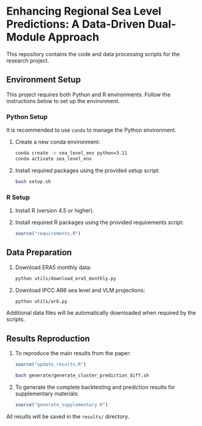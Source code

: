 # Enhancing Regional Sea Level Predictions: A Data-Driven Dual-Module Approach

This repository contains the code and data processing scripts for the research project.

## Environment Setup

This project requires both Python and R environments. Follow the instructions below to set up the environment.

### Python Setup

It is recommended to use `conda` to manage the Python environment.

1. Create a new conda environment:

   ```bash
   conda create -n sea_level_env python=3.11
   conda activate sea_level_env
   ```

2. Install required packages using the provided setup script:

   ```bash
   bash setup.sh
   ```

### R Setup

1. Install R (version 4.5 or higher).
2. Install required R packages using the provided requirements script:

   ```R
   source("requirements.R")
   ```

## Data Preparation

1. Download ERA5 monthly data:

   ```bash
   python utils/download_era5_monthly.py
   ```

2. Download IPCC AR6 sea level and VLM projections:

   ```bash
   python utils/ar6.py
   ```

Additional data files will be automatically downloaded when required by the scripts.

## Results Reproduction

1. To reproduce the main results from the paper:

   ```R
   source("update_results.R")
   ```

   ```bash
   bash generate/generate_cluster_prediction_diff.sh
   ```

2. To generate the complete backtesting and prediction results for supplementary materials:

   ```R
   source("generate_supplementary.R")
   ```

All results will be saved in the `results/` directory.